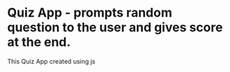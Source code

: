 # Quiz App - prompts random question to the user and gives score at the end.
This Quiz App created using js
